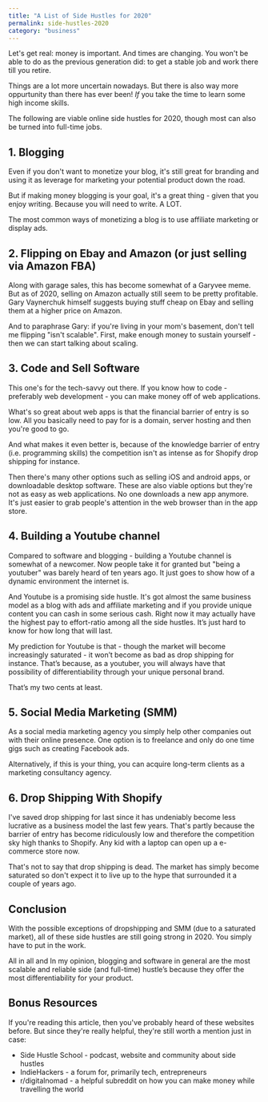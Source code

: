 ```yaml
---
title: "A List of Side Hustles for 2020"
permalink: side-hustles-2020
category: "business"
---
```


Let's get real: money is important. And times are changing. You won't be able to do as the previous generation did: to get a stable job and work there till you retire.

Things are a lot more uncertain nowadays. But there is also way more oppurtunity than there has ever been! _If_ you take the time to learn some high income skills.

The following are viable online side hustles for 2020, though most can also be turned into full-time jobs.

## 1. Blogging

Even if you don't want to monetize your blog, it's still great for branding and using it as leverage for marketing your potential product down the road.

But if making money blogging is your goal, it's a great thing - given that you enjoy writing. Because you will need to write. A LOT.

The most common ways of monetizing a blog is to use affiliate marketing or display ads.

## 2. Flipping on Ebay and Amazon (or just selling via Amazon FBA)

Along with garage sales, this has become somewhat of a Garyvee meme. But as of 2020, selling on Amazon actually still seem to be pretty profitable. Gary Vaynerchuk himself suggests buying stuff cheap on Ebay and selling them at a higher price on Amazon.

And to paraphrase Gary: if you're living in your mom's basement, don't tell me flipping "isn't scalable". First, make enough money to sustain yourself - then we can start talking about scaling.

## 3. Code and Sell Software

This one's for the tech-savvy out there. If you know how to code - preferably web development - you can make money off of web applications.

What's so great about web apps is that the financial barrier of entry is so low. All you basically need to pay for is a domain, server hosting and then you're good to go.

And what makes it even better is, because of the knowledge barrier of entry (i.e. programming skills) the competition isn't as intense as for Shopify drop shipping for instance.

Then there's many other options such as selling iOS and android apps, or downloadable desktop software. These are also viable options but they're not as easy as web applications. No one downloads a new app anymore. It's just easier to grab people's attention in the web browser than in the app store.

## 4. Building a Youtube channel

Compared to software and blogging - building a Youtube channel is somewhat of a newcomer. Now people take it for granted but "being a youtuber" was barely heard of ten years ago. It just goes to show how of a dynamic environment the internet is.

And Youtube is a promising side hustle. It's got almost the same business model as a blog with ads and affiliate marketing and if you provide unique content you can cash in some serious cash. Right now it may actually have the highest pay to effort-ratio among all the side hustles. It’s just hard to know for how long that will last.

My prediction for Youtube is that - though the market will become increasingly saturated - it won’t become as bad as drop shipping for instance. That’s because, as a youtuber, you will always have that possibility of differentiability through your unique personal brand.

That’s my two cents at least.

## 5. Social Media Marketing (SMM)

As a social media marketing agency you simply help other companies out with their online presence. One option is to freelance and only do one time gigs such as creating Facebook ads. 

Alternatively, if this is your thing, you can acquire long-term clients as a marketing consultancy agency.

## 6. Drop Shipping With Shopify

I've saved drop shipping for last since it has undeniably become less lucrative as a business model the last few years. That's partly because the barrier of entry has become ridiculously low and therefore the competition sky high thanks to Shopify. Any kid with a laptop can open up a e-commerce store now.

That's not to say that drop shipping is dead. The market has simply become saturated so don't expect it to live up to the hype that surrounded it a couple of years ago.

## Conclusion

With the possible exceptions of dropshipping and SMM (due to a saturated market), all of these side hustles are still going strong in 2020. You simply have to put in the work.

All in all and In my opinion, blogging and software in general are the most scalable and reliable side (and full-time) hustle’s because they offer the most differentiability for your product.

## Bonus Resources

If you're reading this article, then you've probably heard of these websites before. But since they're really helpful, they're still worth a mention just in case:

* Side Hustle School - podcast, website and community about side hustles
* IndieHackers - a forum for, primarily tech, entrepreneurs
* r/digitalnomad - a helpful subreddit on how you can make money while travelling the world

